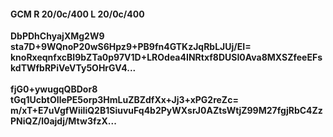 #### GCM R 20/0c/400 L 20/0c/400
**DbPDhChyajXMg2W9**<br/>**sta7D+9WQnoP20wS6Hpz9+PB9fn4GTKzJqRbLJUj/EI=**<br/>**knoRxeqnfxcBI9bZTa0p97V1D+LROdea4INRtxf8DUSI0Ava8MXSZfeeEFskdTWfbRPiVeVTy5OHrGV4...**<br/><br/>
**fjG0+ywugqQBDor8**<br/>**tGq1UcbtOIlePE5orp3HmLuZBZdfXx+Jj3+xPG2reZc=**<br/>**m/xT+E7uVgfWiiIiQ2B1SiuvuFq4b2PyWXsrJ0AZtsWtjZ99M27fgjRbC4ZzPNiQZ/l0ajdj/Mtw3fzX...**